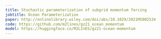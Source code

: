 ```yaml
---
title: Stochastic parameterization of subgrid momentum forcing
jobtitle: Ocean Parameterization
paper: http://onlinelibrary.wiley.com/doi/abs/10.1029/2021MS002534
code: https://github.com/m2lines/gz21_ocean_momentum
model: https://huggingface.co/M2LInES/gz21-ocean-momentum
---
```

